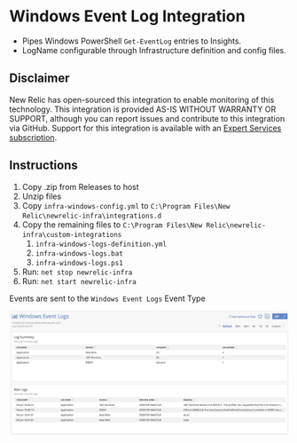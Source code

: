 # Windows Event Log Integration

* Pipes Windows PowerShell `Get-EventLog` entries to Insights.
* LogName configurable through Infrastructure definition and config files.

## Disclaimer
New Relic has open-sourced this integration to enable monitoring of this technology. This integration is provided AS-IS WITHOUT WARRANTY OR SUPPORT, although you can report issues and contribute to this integration via GitHub. Support for this integration is available with an [Expert Services subscription](newrelic.com/expertservices).

## Instructions

1. Copy .zip from Releases to host
2. Unzip files
3. Copy `infra-windows-config.yml` to `C:\Program Files\New Relic\newrelic-infra\integrations.d`
4. Copy the remaining files to `C:\Program Files\New Relic\newrelic-infra\custom-integrations`
    1. `infra-windows-logs-definition.yml`
    2. `infra-windows-logs.bat`
    3. `infra-windows-logs.ps1`
5. Run: `net stop newrelic-infra`
6. Run: `net start newrelic-infra`

Events are sent to the `Windows Event Logs` Event Type

![screenshot](./docs/windows-events-log.jpg)

